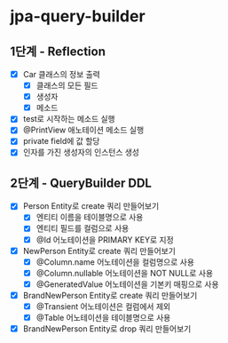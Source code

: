 # jpa-query-builder

## 1단계 - Reflection

- [x] Car 클래스의 정보 출력
  - [x] 클래스의 모든 필드
  - [x] 생성자
  - [x] 메소드
- [x] test로 시작하는 메소드 실행
- [x] @PrintView 애노테이션 메소드 실행
- [x] private field에 값 할당
- [x] 인자를 가진 생성자의 인스턴스 생성

## 2단계 - QueryBuilder DDL

- [x] Person Entity로 create 쿼리 만들어보기
  - [x] 엔티티 이름을 테이블명으로 사용
  - [x] 엔티티 필드를 컬럼으로 사용
  - [x] @Id 어노테이션을 PRIMARY KEY로 지정
- [x] NewPerson Entity로 create 쿼리 만들어보기
  - [x] @Column.name 어노테이션을 컬럼명으로 사용
  - [x] @Column.nullable 어노테이션을 NOT NULL로 사용
  - [x] @GeneratedValue 어노테이션을 기본키 매핑으로 사용
- [x] BrandNewPerson Entity로 create 쿼리 만들어보기
  - [x] @Transient 어노테이션은 컬럼에서 제외
  - [x] @Table 어노테이션을 테이블명으로 사용
- [x] BrandNewPerson Entity로 drop 쿼리 만들어보기